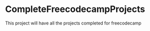 # CompleteFreecodecampProjects

This project will have all the projects completed for freecodecamp 
